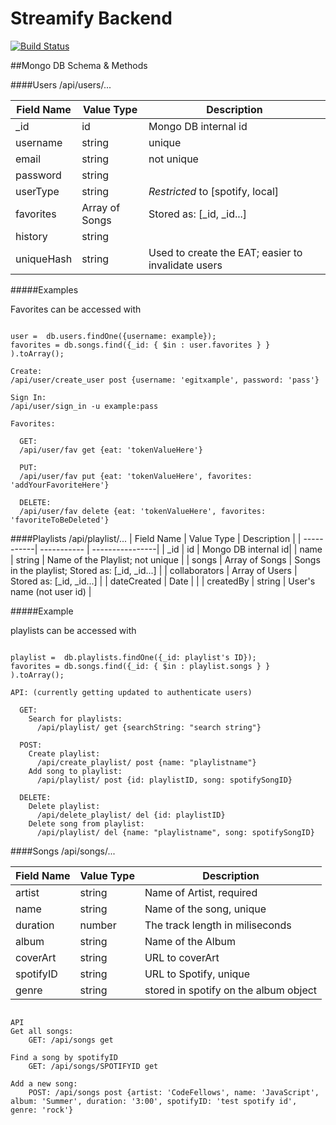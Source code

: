 # Streamify Backend
[![Build Status](https://travis-ci.org/StreamifyTeam/streamify_backend.svg?branch=master)](https://travis-ci.org/StreamifyTeam/streamify_backend)

##Mongo DB Schema & Methods

####Users  /api/users/...


| Field Name | Value Type | Description          |
| -------------| ----------- | ----------- |
| _id          |  id      | Mongo DB internal id|
| username     |  string  |  unique    |
| email        |  string  |  not unique|
| password     |  string  |     |
| userType     |  string  |  _Restricted_ to [spotify, local]|
| favorites    |  Array of Songs  |  Stored as: [_id, _id...] |
| history      |  string  |    |
| uniqueHash   |  string  | Used to create the EAT; easier to invalidate users |

#####Examples

Favorites can be accessed with
```

user =  db.users.findOne({username: example});
favorites = db.songs.find({_id: { $in : user.favorites } } ).toArray();

```


```
Create:
/api/user/create_user post {username: 'egitxample', password: 'pass'}

Sign In:
/api/user/sign_in -u example:pass

Favorites:

  GET:
  /api/user/fav get {eat: 'tokenValueHere'}

  PUT:
  /api/user/fav put {eat: 'tokenValueHere', favorites: 'addYourFavoriteHere'}

  DELETE:
  /api/user/fav delete {eat: 'tokenValueHere', favorites: 'favoriteToBeDeleted'}

```

####Playlists /api/playlist/...
| Field Name | Value Type | Description          |
| -----------| ----------- | ----------------|
| _id        |  id    | Mongo DB internal id|
| name       |  string  |  Name of the Playlist; not unique |
| songs      |  Array of Songs |  Songs in the playlist; Stored as: [_id, _id...]  |
| collaborators   |  Array of Users  |  Stored as: [_id, _id...] |
| dateCreated   |  Date  |   |
| createdBy  |  string  |  User's name (not user id) |

#####Example

playlists can be accessed with
```

playlist =  db.playlists.findOne({_id: playlist's ID});
favorites = db.songs.find({_id: { $in : playlist.songs } } ).toArray();

```

```
API: (currently getting updated to authenticate users)

  GET:
    Search for playlists:
      /api/playlist/ get {searchString: "search string"}

  POST:
    Create playlist:
      /api/create_playlist/ post {name: "playlistname"}
    Add song to playlist:
      /api/playlist/ post {id: playlistID, song: spotifySongID}
      
  DELETE:
    Delete playlist:
      /api/delete_playlist/ del {id: playlistID}
    Delete song from playlist:
      /api/playlist/ del {name: "playlistname", song: spotifySongID}

```

####Songs /api/songs/...

| Field Name | Value Type | Description       |
| -----------| ----------- | ----------------|
| artist     |  string  |  Name of Artist, required|
| name       |  string  |  Name of the song, unique|
| duration   |  number  |  The track length in miliseconds|
| album   |  string  |   Name of the Album|
| coverArt  |  string  |  URL to coverArt |
| spotifyID  |  string  |  URL to Spotify, unique|
| genre   |  string  | stored in spotify on the album object |

```

API
Get all songs:
	GET: /api/songs get

Find a song by spotifyID
	GET: /api/songs/SPOTIFYID get

Add a new song:
	POST: /api/songs post {artist: 'CodeFellows', name: 'JavaScript', album: 'Summer', duration: '3:00', spotifyID: 'test spotify id', genre: 'rock'}

```